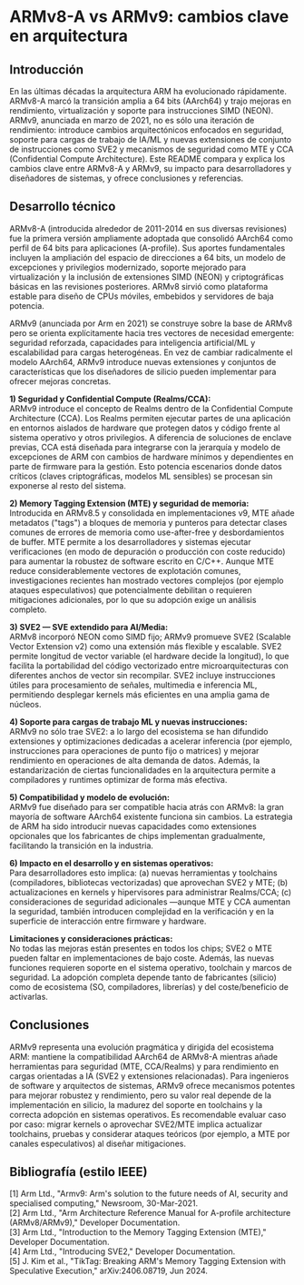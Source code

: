 # ARMv8-A vs ARMv9: cambios clave en arquitectura

## Introducción

En las últimas décadas la arquitectura ARM ha evolucionado rápidamente. ARMv8-A marcó la transición amplia a 64 bits (AArch64) y trajo mejoras en rendimiento, virtualización y soporte para instrucciones SIMD (NEON). ARMv9, anunciada en marzo de 2021, no es sólo una iteración de rendimiento: introduce cambios arquitectónicos enfocados en seguridad, soporte para cargas de trabajo de IA/ML y nuevas extensiones de conjunto de instrucciones como SVE2 y mecanismos de seguridad como MTE y CCA (Confidential Compute Architecture). Este README compara y explica los cambios clave entre ARMv8-A y ARMv9, su impacto para desarrolladores y diseñadores de sistemas, y ofrece conclusiones y referencias.

## Desarrollo técnico

ARMv8-A (introducida alrededor de 2011-2014 en sus diversas revisiones) fue la primera versión ampliamente adoptada que consolidó AArch64 como perfil de 64 bits para aplicaciones (A-profile). Sus aportes fundamentales incluyen la ampliación del espacio de direcciones a 64 bits, un modelo de excepciones y privilegios modernizado, soporte mejorado para virtualización y la inclusión de extensiones SIMD (NEON) y criptográficas básicas en las revisiones posteriores. ARMv8 sirvió como plataforma estable para diseño de CPUs móviles, embebidos y servidores de baja potencia.

ARMv9 (anunciada por Arm en 2021) se construye sobre la base de ARMv8 pero se orienta explícitamente hacia tres vectores de necesidad emergente: seguridad reforzada, capacidades para inteligencia artificial/ML y escalabilidad para cargas heterogéneas. En vez de cambiar radicalmente el modelo AArch64, ARMv9 introduce nuevas extensiones y conjuntos de características que los diseñadores de silicio pueden implementar para ofrecer mejoras concretas.

**1) Seguridad y Confidential Compute (Realms/CCA):**  
ARMv9 introduce el concepto de Realms dentro de la Confidential Compute Architecture (CCA). Los Realms permiten ejecutar partes de una aplicación en entornos aislados de hardware que protegen datos y código frente al sistema operativo y otros privilegios. A diferencia de soluciones de enclave previas, CCA está diseñada para integrarse con la jerarquía y modelo de excepciones de ARM con cambios de hardware mínimos y dependientes en parte de firmware para la gestión. Esto potencia escenarios donde datos críticos (claves criptográficas, modelos ML sensibles) se procesan sin exponerse al resto del sistema.

**2) Memory Tagging Extension (MTE) y seguridad de memoria:**  
Introducida en ARMv8.5 y consolidada en implementaciones v9, MTE añade metadatos ("tags") a bloques de memoria y punteros para detectar clases comunes de errores de memoria como use-after-free y desbordamientos de buffer. MTE permite a los desarrolladores y sistemas ejecutar verificaciones (en modo de depuración o producción con coste reducido) para aumentar la robustez de software escrito en C/C++. Aunque MTE reduce considerablemente vectores de explotación comunes, investigaciones recientes han mostrado vectores complejos (por ejemplo ataques especulativos) que potencialmente debilitan o requieren mitigaciones adicionales, por lo que su adopción exige un análisis completo.

**3) SVE2 — SVE extendido para AI/Media:**  
ARMv8 incorporó NEON como SIMD fijo; ARMv9 promueve SVE2 (Scalable Vector Extension v2) como una extensión más flexible y escalable. SVE2 permite longitud de vector variable (el hardware decide la longitud), lo que facilita la portabilidad del código vectorizado entre microarquitecturas con diferentes anchos de vector sin recompilar. SVE2 incluye instrucciones útiles para procesamiento de señales, multimedia e inferencia ML, permitiendo desplegar kernels más eficientes en una amplia gama de núcleos.

**4) Soporte para cargas de trabajo ML y nuevas instrucciones:**  
ARMv9 no sólo trae SVE2: a lo largo del ecosistema se han difundido extensiones y optimizaciones dedicadas a acelerar inferencia (por ejemplo, instrucciones para operaciones de punto fijo o matrices) y mejorar rendimiento en operaciones de alta demanda de datos. Además, la estandarización de ciertas funcionalidades en la arquitectura permite a compiladores y runtimes optimizar de forma más efectiva.

**5) Compatibilidad y modelo de evolución:**  
ARMv9 fue diseñado para ser compatible hacia atrás con ARMv8: la gran mayoría de software AArch64 existente funciona sin cambios. La estrategia de ARM ha sido introducir nuevas capacidades como extensiones opcionales que los fabricantes de chips implementan gradualmente, facilitando la transición en la industria.

**6) Impacto en el desarrollo y en sistemas operativos:**  
Para desarrolladores esto implica: (a) nuevas herramientas y toolchains (compiladores, bibliotecas vectorizadas) que aprovechan SVE2 y MTE; (b) actualizaciones en kernels y hipervisores para administrar Realms/CCA; (c) consideraciones de seguridad adicionales —aunque MTE y CCA aumentan la seguridad, también introducen complejidad en la verificación y en la superficie de interacción entre firmware y hardware.

**Limitaciones y consideraciones prácticas:**  
No todas las mejoras están presentes en todos los chips; SVE2 o MTE pueden faltar en implementaciones de bajo coste. Además, las nuevas funciones requieren soporte en el sistema operativo, toolchain y marcos de seguridad. La adopción completa depende tanto de fabricantes (silicio) como de ecosistema (SO, compiladores, librerías) y del coste/beneficio de activarlas.

## Conclusiones

ARMv9 representa una evolución pragmática y dirigida del ecosistema ARM: mantiene la compatibilidad AArch64 de ARMv8-A mientras añade herramientas para seguridad (MTE, CCA/Realms) y para rendimiento en cargas orientadas a IA (SVE2 y extensiones relacionadas). Para ingenieros de software y arquitectos de sistemas, ARMv9 ofrece mecanismos potentes para mejorar robustez y rendimiento, pero su valor real depende de la implementación en silicio, la madurez del soporte en toolchains y la correcta adopción en sistemas operativos. Es recomendable evaluar caso por caso: migrar kernels o aprovechar SVE2/MTE implica actualizar toolchains, pruebas y considerar ataques teóricos (por ejemplo, a MTE por canales especulativos) al diseñar mitigaciones.

## Bibliografía (estilo IEEE)

[1] Arm Ltd., "Armv9: Arm's solution to the future needs of AI, security and specialised computing," Newsroom, 30-Mar-2021.  
[2] Arm Ltd., "Arm Architecture Reference Manual for A-profile architecture (ARMv8/ARMv9)," Developer Documentation.  
[3] Arm Ltd., "Introduction to the Memory Tagging Extension (MTE)," Developer Documentation.  
[4] Arm Ltd., "Introducing SVE2," Developer Documentation.  
[5] J. Kim et al., "TikTag: Breaking ARM's Memory Tagging Extension with Speculative Execution," arXiv:2406.08719, Jun 2024.
